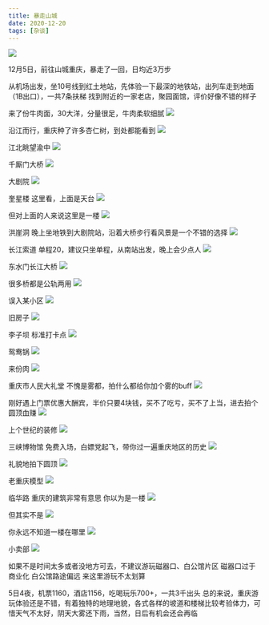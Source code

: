 ```yaml
---
title: 暴走山城
date: 2020-12-20
tags: [杂谈]
---
```


<img src="/images/2020/travelChongQing/map.JPG">

12月5日，前往山城重庆，暴走了一回，日均近3万步

从机场出发，坐10号线到红土地站，先体验一下最深的地铁站，出列车走到地面（1B出口），一共7条扶梯
找到附近的一家老店，聚园面馆，评价好像不错的样子

来了份牛肉面，30大洋，分量很足，牛肉柔软细腻
<img src="/images/2020/travelChongQing/IMG_0106.jpg">

沿江而行，重庆种了许多杏仁树，到处都能看到
<img src="/images/2020/travelChongQing/DSC04586.jpg">

江北眺望渝中
<img src="/images/2020/travelChongQing/DSC04604.jpg">

千厮门大桥
<img src="/images/2020/travelChongQing/DSC04621.jpg">

大剧院
<img src="/images/2020/travelChongQing/DSC04622.jpg">

奎星楼
这里看，上面是天台
<img src="/images/2020/travelChongQing/DSC04681.jpg">

但对上面的人来说这里是一楼
<img src="/images/2020/travelChongQing/IMG_0177.jpg">

洪崖洞
晚上坐地铁到大剧院站，沿着大桥步行看风景是一个不错的选择
<img src="/images/2020/travelChongQing/DSC04713.jpg">

长江索道
单程20，建议只坐单程，从南站出发，晚上会少点人
<img src="/images/2020/travelChongQing/DSC04652.jpg">

东水门长江大桥
<img src="/images/2020/travelChongQing/IMG_0153.jpg">

很多桥都是公轨两用
<img src="/images/2020/travelChongQing/DSC04632.jpg">

误入某小区
<img src="/images/2020/travelChongQing/DSC04656.jpg">

旧房子
<img src="/images/2020/travelChongQing/DSC04657.jpg">

李子坝
标准打卡点
<img src="/images/2020/travelChongQing/DSC04765.jpg">

鸳鸯锅
<img src="/images/2020/travelChongQing/DSC04800.jpg">

来份肉
<img src="/images/2020/travelChongQing/DSC04806.jpg">

重庆市人民大礼堂
不愧是雾都，拍什么都给你加个雾的buff
<img src="/images/2020/travelChongQing/DSC04811.jpg">

刚好遇上门票优惠大酬宾，半价只要4块钱，买不了吃亏，买不了上当，进去拍个圆顶血赚
<img src="/images/2020/travelChongQing/DSC04818.jpg">
 
上个世纪的装修
<img src="/images/2020/travelChongQing/DSC04825.jpg">

三峡博物馆
免费入场，白嫖党起飞，带你过一遍重庆地区的历史
<img src="/images/2020/travelChongQing/IMG_0234.jpg">

礼貌地拍下圆顶
<img src="/images/2020/travelChongQing/IMG_0350.jpg">

老重庆模型
<img src="/images/2020/travelChongQing/DSC04955.jpg">

临华路
重庆的建筑非常有意思
你以为是一楼
<img src="/images/2020/travelChongQing/DSC04846.jpg">

但其实不是
<img src="/images/2020/travelChongQing/DSC04848.jpg">

你永远不知道一楼在哪里
<img src="/images/2020/travelChongQing/DSC04851.jpg">

小卖部
<img src="/images/2020/travelChongQing/DSC04867.jpg">

如果不是时间太多或者没地方可去，不建议游玩磁器口、白公馆片区
磁器口过于商业化
白公馆路途偏远
来这里游玩不太划算

5日4夜，机票1160，酒店1156，吃喝玩乐700+，一共3千出头
总的来说，重庆游玩体验还是不错，有着独特的地理地貌，各式各样的坡道和楼梯比较考验体力，可惜天气不太好，阴天大雾还下雨，当然，日后有机会还会再临

